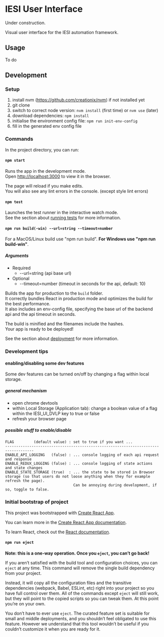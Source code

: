 # IESI User Interface

Under construction.

Visual user interface for the IESI automation framework.

## Usage

To do

## Development

### Setup

1. install nvm (https://github.com/creationix/nvm) if not installed yet
2. git clone <this repo>
3. switch to correct node version: `nvm install` (first time) or `nvm use` (later)
4. download dependencies: `npm install`
5. initialise the environment config file: `npm run init-env-config`
6. fill in the generated env config file

### Commands

In the project directory, you can run:

#### `npm start`

Runs the app in the development mode.<br />
Open [http://localhost:3000](http://localhost:3000) to view it in the browser.

The page will reload if you make edits.<br />
You will also see any lint errors in the console. (except style lint errors)

#### `npm test`

Launches the test runner in the interactive watch mode.<br />
See the section about [running tests](https://facebook.github.io/create-react-app/docs/running-tests) for more information.

#### `npm run build(-win) --url=string --timeout=number`
For a MacOS/Linux build use "npm run build". **For Windows use "npm run build-win"**.

##### Arguments
* Required
  * --url=string (api base url)
* Optional
  * --timeout=number (timeout in seconds for the api, default: 10)

Builds the app for production to the `build` folder.<br />
It correctly bundles React in production mode and optimizes the build for the best performance.<br />
It also includes an env-config file, specifying the base url of the backend api and the api timeout in seconds.

The build is minified and the filenames include the hashes.<br />
Your app is ready to be deployed!

See the section about [deployment](https://facebook.github.io/create-react-app/docs/deployment) for more information.

### Development tips

#### enabling/disabling some dev features

Some dev features can be turned on/off by changing a flag within local storage.

##### general mechanism

* open chrome devtools
* within Local Storage (Application tab): change a boolean value of a flag within the IESI_UI_DVLP key to true or false
* refresh your browser page

##### possible stuff to enable/disable

    FLAG         (default value) : set to true if you want ...
    -----------------------------------------------------------------------------------
    ENABLE_API_LOGGING   (false) : ... console logging of each api request and response
    ENABLE_REDUX_LOGGING (false) : ... console logging of state actions and state changes
    ENABLE_STATE_STORAGE (true)  : ... the state to be stored in Browser storage (so that users do not loose anything when they for example refresh the page).
                                   Can be annoying during development, if so, toggle to false.

### Initial bootstrap of project

This project was bootstrapped with [Create React App](https://github.com/facebook/create-react-app).

You can learn more in the [Create React App documentation](https://facebook.github.io/create-react-app/docs/getting-started).

To learn React, check out the [React documentation](https://reactjs.org/).

#### `npm run eject`

**Note: this is a one-way operation. Once you `eject`, you can’t go back!**

If you aren’t satisfied with the build tool and configuration choices, you can `eject` at any time. This command will remove the single build dependency from your project.

Instead, it will copy all the configuration files and the transitive dependencies (webpack, Babel, ESLint, etc) right into your project so you have full control over them. All of the commands except `eject` will still work, but they will point to the copied scripts so you can tweak them. At this point you’re on your own.

You don’t have to ever use `eject`. The curated feature set is suitable for small and middle deployments, and you shouldn’t feel obligated to use this feature. However we understand that this tool wouldn’t be useful if you couldn’t customize it when you are ready for it.
